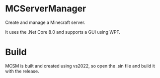 # MCServerManager
Create and manage a Minecraft server.

It uses the .Net Core 8.0 and supports a GUI using WPF.

# Build
MCSM is built and created using vs2022,
so open the .sin file and build it with the release.
